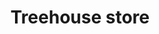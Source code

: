 ---
layout: layouts/resource.njk
title: Treehouse store
filetype: url
url: https://www.treehouseforkids.org/our-services/essentials-and-experiences/
tags:
  - resource
  - retention
description: Eligible youth and their caregivers in Washington State can shop free for clothing and other essentials in person and online.
---